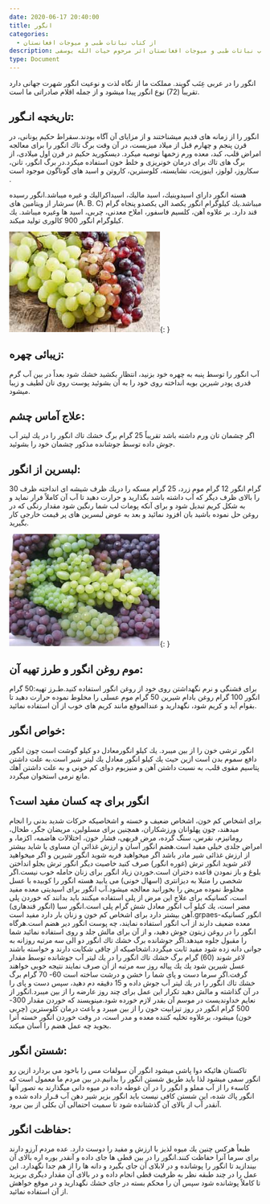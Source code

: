 ```yaml
---
date: 2020-06-17 20:40:00
title: انگور
categories:
  - از کتاب نباتات طبی و میوجات افغانستان
description: معرفی انگور از کتاب نباتات طبی و میوجات افغانستان اثر مرحوم حیات الله یوسفی
type: Document
---
```


انگور را در عربی عِنَب گويند. مملكت ما از نگاه لذت و نوعيت انگور شهرت جهانی دارد تقريباً (72) نوع انگور پيدا ميشود و از جمله اقلام صادراتی ما است.

## تاريخچه انـگور:

انگور را از زمانه های قديم ميشناختند و از مزايای آن آگاه بودند.سقراط حكيم يونانی، در قرن پنجم و چهارم قبل از ميلاد ميزيست، در آن وقت برگ تاك انگور را برای معالجه امراض قلب، كبد، معده ورم زخمها توصيه ميكرد. ديسكوريد حكيم در قرن اول ميلادی، از برگ های تاك برای درمان خونريزی و خلط خون استفاده ميكرد.در برگ انگور، تانن، سكاروز، لولوز، اينوزيت، نشايسته، كلوسترين، كاروتن و اسيد های گوناگون موجود است .

هسته انگور دارای اسيدوینيك، اسيد ماليك، اسيداكراليك و غيره ميباشد.انگور رسيده سرشار از ويتامين های (A. B. C) ميباشد.يك كيلوگرام انگور يكصد الی يكصدو پنجاه گرام قند دارد. بر علاوه آهن، كلسيم فاسفور، املاح معدنی، چربی، اسيد ها وغيره ميباشد. يك كيلوگرام انگور 900 كالوری توليد ميكند.

![](/uploads/angoor.jpg){: }

## زيبائی چهره:

آب انگور را توسط پنبه به چهره خود بزنيد، انتظار بكشيد خشك شود بعداً در بين آب گرم قدری پودر شيرين بويه انداخته روی خود را به آن بشوئید پوست روی تان لطيف و زيبا ميشود.

## علاج آماس چشم:

اگر چشمان تان ورم داشته باشد تقريباً 25 گرام برگ خشك تاك انگور را در يك ليتر آب جوش داده توسط جوشانده مذكور چشمان خود را بشوئید.

## لبسرين از انگور:

30 گرام انگور 12 گرام موم زرد، 25 گرام مسكه را دريك ظرف شيشه ای انداخته ظرف را بالای ظرف ديگر كه آب داشته باشد بگذاريد و حرارت دهيد تا آب آن كاملاً فرار نمايد و به شكل كريم تبديل شود و برای آنكه پومات لب شما رنگين شود مقدار رنگی كه در روغن حل نموده باشيد بان افزود نمائید و بعد به عوض لبسرين های پر قيمت خارجی كار بگيريد.

![](/uploads/angoor-afghani.jpg){: }

## موم روغن انگور و طرز تهيه آن:

برای قشنگی و نرم نگهداشتن روی خود از روغن انگور استفاده كنيد.طـرز تهيه:50 گرام انگور 100 گرام روغن بادام شيرين 50 گرام موم عسلی را مخلوط نموده حرارت دهيد تا بقوام آيد و كريم شود، نگهداريد و عندالموقع مانند كريم های خوب از آن استفاده نمائید.

## خواص انگور:

انگور ترشی خون را از بين ميبرد. يك كيلو انگورمعادل دو كيلو گوشت است چون انگور دافع سموم بدن است ازين حيث يك كيلو انگور معادل يك ليتر شير است.به علت داشتن پتاسيم مقوی قلب، به نسبت داشتن آهن و منيزيوم دوای كم خونی و به علت داشتن آهك مانع نرمی استخوان ميگردد.

## انگور برای چه كسان مفيد است؟

برای اشخاص كم خون، اشخاص ضعيف و خسته و اشخاصيكه حركات شديد بدنی را انجام ميدهند، چون پهلوانان ورزشكاران، همچنين برای مسلولين، مريضان جگر، طحال، روماتيزم، نقرس، سنگ گرده، مرض فربهی، فشار خون، اختلالات هاضمه، اكزما، و امراض جلدی خيلی مفيد است.هضم انگور آسان و ارزش غذائی آن مساوی يا شايد بيشتر از ارزش غذائی شير مادر باشد اگر ميخواهيد فربه شويد انگور شيرين و اگر ميخواهيد لاغر شويد انگور ترش (غوره انگور) صرف كنيد خاصيت ديگر انگور ترش بجلو انداختن بلوغ و باز نمودن قاعده دختران است.خوردن زياد انگور برای زنان حامله خوب نيست.اگر شخصی را متبلا به ديزانتری (اسهال خونی) می يابيد هسته انگور را كوبيده با عسل مخلوط نموده مريض را بخورانيد معالجه ميشود.آب انگور برای اسيديتی معده مفيد است، كسانيكه برای علاج اين مرض از پلی استفاده ميكنند بايد بدانند كه خوردن پلی مضر است، يك كيلو آب انگور معادل شش گرام پلی است.انگور سيا (انگور قندهاری) آهن بيشتر دارد برای اشخاص كم خون و زنان بار دارد مفيد است.grpaes-انگور كسانيكه معده ضعيف دارند از آب انگور استفاده نمايند، چه پوست انگور دير هضم است.هرگاه انگور را در روغن زيتون جوش دهيد، و از آن برای مالش جلد و روی استفاده نمائيد شما را مقبول جلوه ميدهد.اگر جوشانده برگ خشك تاك انگور دو الی سه مرتبه روزانه به جوانی دانه زده شود مفيد ثابت ميگردد.اشخاصيكه از چاقی شكايت دارند و خواسته باشند لاغر شوند (60) گرام برگ خشك تاك انگور را در يك ليتر آب جوشانده توسط مقدار عسل شيرين شود يك يك پياله روز سه مرتبه از آن صرف نمايند نتيجه خوبی خواهند گرفت.اگر سرما دست و پای شما را خشن و درشت ساخته است 60- 70 گرام برگ خشك تاك انگور را در يك ليتر آب جوش داده و 15 دقيقه دم دهيد، سپس دست و پای را در آن گذاشته و مالش دهيد تكرار اين عمل برای چند روز عارضه را از بين ميبرد.انگور از نعايم خداونديست در موسم آن بقدر لازم خورده شود.مينويسند كه خوردن مقدار 300- 500 گرام انگور در روز تيزابيت خون را از بين ميبرد و باعث درمان كلوسترين (چربی خون) ميشود، برعلاوه تخليه كننده معده و مدر است، در وقت خوردن انگور خسته آنرا بجويد چه عمل هضم را آسان ميكند.

## شستن انگور:

تاكستان هائيكه دوا پاشی ميشود انگور آن سولفات مس را باخود می بردارد ازين رو انگور سمی ميشود لذا بايد طريق شستن انگور را بدانيم.در بين مردم ما معمول است كه كاسهء را از آب مملو و انگور را در آن غوطه داده در ميوه دانی ميگذارند به تصور آنها انگور پاك شده، اين شستن كافی نيست بايد انگور بزير شير دهن آب قـرار داده شده و آنقدر آب از بالای آن گذشتانده شود تا سميت احتمالی آن بكلی از بين برود.

## حفاظت انگور:

طبعاً هركس چنين يك ميوه لذيز با ارزش و مفيد را دوست دارد. عده مردم آرزو دارند برای سرما آنرا حفاظت كنند.انگور را در بين قطی ها جای داده و آنقدر بوره اره بالای آن بيندازيد تا انگور را پوشانده و در لابلای آن جای بگيرد و دانه ها را از هم جدا نگهدارد. اين عمل را در چند طبقه نظر به ظرفيت قطی انجام داده و در بالای آن مقدار ديگری بريزيد تا كاملاً پوشانده شود سپس آن را محكم بسته در جای خشك نگهداريد و در موقع خواهش از آن استفاده نمائید.